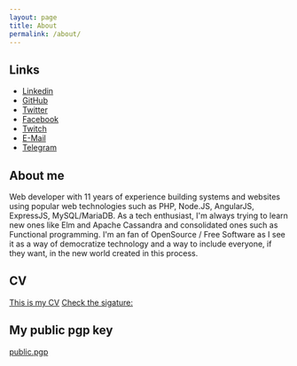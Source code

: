 ```yaml
---
layout: page
title: About
permalink: /about/
---
```


## Links

* [Linkedin](https://linkedin.com/in/reinaldorauch) 
* [GitHub](https://github.com/reinaldorauch)
* [Twitter](https://twitter.com/reinaldorauch)
* [Facebook](https://facebook.com/reinaldo.rauch)
* [Twitch](https://twich.tv/reinaldorauch)
* [E-Mail](mailto:reinaldorauch@gmail.com)
* [Telegram](https://t.me/ReinaldoRauch)

## About me

Web developer with 11 years of experience building systems and websites using popular web technologies such as PHP, Node.JS, AngularJS, ExpressJS, MySQL/MariaDB. As a tech enthusiast, I'm always trying to learn new ones like Elm and Apache Cassandra and consolidated ones such as Functional programming.
I'm an fan of OpenSource / Free Software as I see it as a way of democratize technology and a way to include everyone, if they want, in the new world created in this process.

## CV

[This is my CV](../assets/Resume-Reinaldo-Rauch.v2.pdf)
[Check the sigature:](../assets/Resume-Reinaldo-Rauch.v2.pdf.gpg)

## My public pgp key

[public.pgp](../assets/public.pgp)
